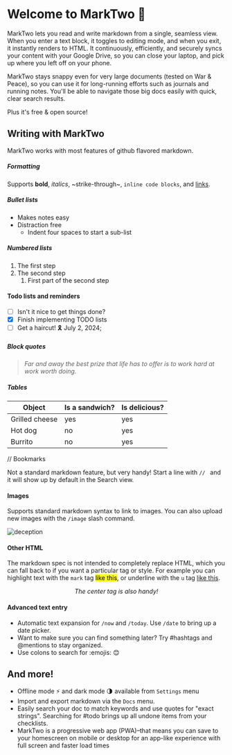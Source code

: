 # Welcome to MarkTwo 🎉

MarkTwo lets you read and write markdown from a single, seamless view. When you enter a text block, it toggles to editing mode, and when you exit, it instantly renders to HTML. It continuously, efficiently, and securely syncs your content with your Google Drive, so you can close your laptop, and pick up where you left off on your phone.

MarkTwo stays snappy even for very large documents (tested on War & Peace), so you can use it for long-running efforts such as journals and running notes. You'll be able to navigate those big docs easily with quick, clear search results.

Plus it's free & open source!

## Writing with MarkTwo
MarkTwo works with most features of github flavored markdown.

##### Formatting
Supports **bold**, _italics_, ~strike-through~, `inline code blocks`, and [links](https://marktwo.app).

##### Bullet lists
-   Makes notes easy
-   Distraction free
    * Indent four spaces to start a sub-list

##### Numbered lists
1. The first step
1. The second step
    1. First part of the second step

#### Todo lists and reminders
- [ ] Isn't it nice to get things done?
- [x] Finish implementing TODO lists
- [ ] Get a haircut! 🎗 July 2, 2024;

##### Block quotes
> _Far and away the best prize that life has to offer is to work hard at work worth doing._

##### Tables

|      Object       |    Is a sandwich?  |   Is delicious?  |
| ----------------- | ------------------ | ---------------  |
| Grilled cheese    |          yes       |      yes         |
| Hot dog           |          no        |      yes         |
| Burrito           |          no        |      yes         |


// Bookmarks

Not a standard markdown feature, but very handy! Start a line with `// ` and it will show up by default in the Search view.

#### Images

Supports standard markdown syntax to link to images. You can also upload new images with the `/image` slash command.

![deception](/img/deception.jpg)

#### Other HTML
The markdown spec is not intended to completely replace HTML, which you can fall back to if you want a particular tag or style. For example you can highlight text with the `mark` tag <mark>like this</mark>, or underline with the `u` tag <u>like this</u>.
<center><em>The center tag is also handy!</em></center>

#### Advanced text entry
- Automatic text expansion for `/now` and `/today`. Use `/date` to bring up a date picker.
- Want to make sure you can find something later? Try #hashtags and @mentions to stay organized.
- Use colons to search for :emojis: 😊

## And more!
- Offline mode ⚡ and dark mode 🌗 available from `Settings` menu
- Import and export markdown via the `Docs` menu.
- Easily search your doc to match keywords and use quotes for "exact strings". Searching for #todo brings up all undone items from your checklists.
- MarkTwo is a progressive web app (PWA)–that means you can save to your homescreen on mobile or desktop for an app-like experience with full screen and faster load times
